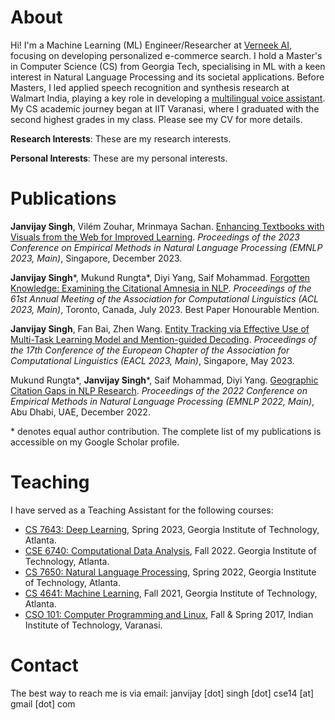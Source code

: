 # About
Hi! I'm a Machine Learning (ML) Engineer/Researcher at [Verneek AI](https://www.verneek.com/), focusing on developing personalized e-commerce search. I hold a Master's in Computer Science (CS) from Georgia Tech, specialising in ML with a keen interest in Natural Language Processing and its societal applications. Before Masters, I led applied speech recognition and synthesis research at Walmart India, playing a key role in developing a [multilingual voice assistant](https://stories.flipkart.com/use-voice-assistant-to-buy-groceries-flipkart/). My CS academic journey began at IIT Varanasi, where I graduated with the second highest grades in my class. Please see my CV for more details.

**Research Interests**: These are my research interests.

**Personal Interests**: These are my personal interests.

# Publications

**Janvijay Singh**, Vilém Zouhar, Mrinmaya Sachan. [Enhancing Textbooks with Visuals from the Web for Improved Learning](https://arxiv.org/pdf/2304.08931.pdf). *Proceedings of the 2023 Conference on Empirical Methods in Natural Language Processing (EMNLP 2023, Main)*, Singapore, December 2023.

**Janvijay Singh**\*, Mukund Rungta\*, Diyi Yang, Saif Mohammad. [Forgotten Knowledge: Examining the Citational Amnesia in NLP](https://aclanthology.org/2023.acl-long.341v2.pdf). *Proceedings of the 61st Annual Meeting of the Association for Computational Linguistics (ACL 2023, Main)*, Toronto, Canada, July 2023. <span class="award-badge">Best Paper Honourable Mention</span>.

**Janvijay Singh**, Fan Bai, Zhen Wang. [Entity Tracking via Effective Use of Multi-Task Learning Model and Mention-guided Decoding](https://aclanthology.org/2023.eacl-main.90.pdf). *Proceedings of the 17th Conference of the European Chapter of the Association for Computational Linguistics (EACL 2023, Main)*, Singapore, May 2023.

Mukund Rungta\*, **Janvijay Singh**\*, Saif Mohammad, Diyi Yang. [Geographic Citation Gaps in NLP Research](https://aclanthology.org/2022.emnlp-main.89.pdf). *Proceedings of the 2022 Conference on Empirical Methods in Natural Language Processing (EMNLP 2022, Main)*, Abu Dhabi, UAE, December 2022.

\* denotes equal author contribution. The complete list of my publications is accessible on my Google Scholar profile.

# Teaching

I have served as a Teaching Assistant for the following courses:

- [CS 7643: Deep Learning](https://sites.cc.gatech.edu/classes/AY2023/cs7643_spring/index.html), Spring 2023, Georgia Institute of Technology, Atlanta.
- [CSE 6740: Computational Data Analysis](https://oscar.gatech.edu/bprod/bwckctlg.p_disp_course_detail?cat_term_in=202008&subj_code_in=CSE&crse_numb_in=6740), Fall 2022. Georgia Institute of Technology, Atlanta.
- [CS 7650: Natural Language Processing](https://aritter.github.io/CS-7650-sp22/), Spring 2022, Georgia Institute of Technology, Atlanta.
- [CS 4641: Machine Learning](https://aritter.github.io/CS-4641/), Fall 2021, Georgia Institute of Technology, Atlanta.
- [CSO 101: Computer Programming and Linux](https://sites.google.com/site/pratikchattopadhyay/programming), Fall & Spring 2017, Indian Institute of Technology, Varanasi.


# Contact
The best way to reach me is via email: janvijay [dot] singh [dot] cse14 [at] gmail [dot] com
